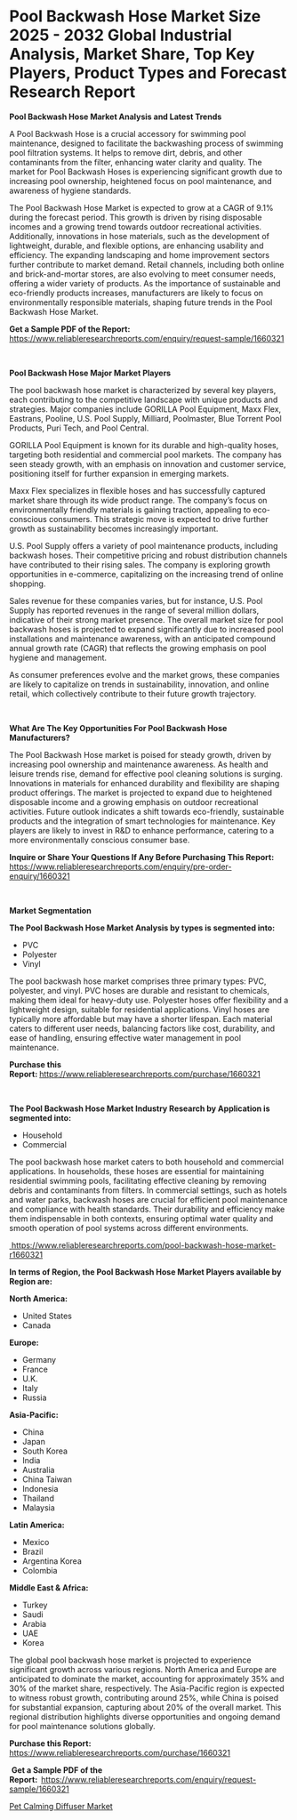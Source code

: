 <p><h1>Pool Backwash Hose Market Size 2025 - 2032 Global Industrial Analysis, Market Share, Top Key Players, Product Types and Forecast Research Report</h1></p><p><strong>Pool Backwash Hose Market Analysis and Latest Trends</strong></p>
<p><p>A Pool Backwash Hose is a crucial accessory for swimming pool maintenance, designed to facilitate the backwashing process of swimming pool filtration systems. It helps to remove dirt, debris, and other contaminants from the filter, enhancing water clarity and quality. The market for Pool Backwash Hoses is experiencing significant growth due to increasing pool ownership, heightened focus on pool maintenance, and awareness of hygiene standards.</p><p>The Pool Backwash Hose Market is expected to grow at a CAGR of 9.1% during the forecast period. This growth is driven by rising disposable incomes and a growing trend towards outdoor recreational activities. Additionally, innovations in hose materials, such as the development of lightweight, durable, and flexible options, are enhancing usability and efficiency. The expanding landscaping and home improvement sectors further contribute to market demand. Retail channels, including both online and brick-and-mortar stores, are also evolving to meet consumer needs, offering a wider variety of products. As the importance of sustainable and eco-friendly products increases, manufacturers are likely to focus on environmentally responsible materials, shaping future trends in the Pool Backwash Hose Market.</p></p>
<p><strong>Get a Sample PDF of the Report:&nbsp;</strong> <a href="https://www.reliableresearchreports.com/enquiry/request-sample/1660321?utm_campaign=2098&utm_medium=2&utm_source=Github&utm_content=ia&utm_term=05042025&utm_id=pool-backwash-hose">https://www.reliableresearchreports.com/enquiry/request-sample/1660321</a></p>
<p>&nbsp;</p>
<p><strong>Pool Backwash Hose Major Market Players</strong></p>
<p><p>The pool backwash hose market is characterized by several key players, each contributing to the competitive landscape with unique products and strategies. Major companies include GORILLA Pool Equipment, Maxx Flex, Eastrans, Pooline, U.S. Pool Supply, Milliard, Poolmaster, Blue Torrent Pool Products, Puri Tech, and Pool Central.</p><p>GORILLA Pool Equipment is known for its durable and high-quality hoses, targeting both residential and commercial pool markets. The company has seen steady growth, with an emphasis on innovation and customer service, positioning itself for further expansion in emerging markets.</p><p>Maxx Flex specializes in flexible hoses and has successfully captured market share through its wide product range. The company’s focus on environmentally friendly materials is gaining traction, appealing to eco-conscious consumers. This strategic move is expected to drive further growth as sustainability becomes increasingly important.</p><p>U.S. Pool Supply offers a variety of pool maintenance products, including backwash hoses. Their competitive pricing and robust distribution channels have contributed to their rising sales. The company is exploring growth opportunities in e-commerce, capitalizing on the increasing trend of online shopping.</p><p>Sales revenue for these companies varies, but for instance, U.S. Pool Supply has reported revenues in the range of several million dollars, indicative of their strong market presence. The overall market size for pool backwash hoses is projected to expand significantly due to increased pool installations and maintenance awareness, with an anticipated compound annual growth rate (CAGR) that reflects the growing emphasis on pool hygiene and management.</p><p>As consumer preferences evolve and the market grows, these companies are likely to capitalize on trends in sustainability, innovation, and online retail, which collectively contribute to their future growth trajectory.</p></p>
<p>&nbsp;</p>
<p><strong>What Are The Key Opportunities For Pool Backwash Hose Manufacturers?</strong></p>
<p><p>The Pool Backwash Hose market is poised for steady growth, driven by increasing pool ownership and maintenance awareness. As health and leisure trends rise, demand for effective pool cleaning solutions is surging. Innovations in materials for enhanced durability and flexibility are shaping product offerings. The market is projected to expand due to heightened disposable income and a growing emphasis on outdoor recreational activities. Future outlook indicates a shift towards eco-friendly, sustainable products and the integration of smart technologies for maintenance. Key players are likely to invest in R&D to enhance performance, catering to a more environmentally conscious consumer base.</p></p>
<p><strong>Inquire or Share Your Questions If Any Before Purchasing This Report:</strong> <a href="https://www.reliableresearchreports.com/enquiry/pre-order-enquiry/1660321?utm_campaign=2098&utm_medium=2&utm_source=Github&utm_content=ia&utm_term=05042025&utm_id=pool-backwash-hose">https://www.reliableresearchreports.com/enquiry/pre-order-enquiry/1660321</a></p>
<p>&nbsp;</p>
<p><strong>Market Segmentation</strong></p>
<p><strong>The Pool Backwash Hose Market Analysis by types is segmented into:</strong></p>
<p><ul><li>PVC</li><li>Polyester</li><li>Vinyl</li></ul></p>
<p><p>The pool backwash hose market comprises three primary types: PVC, polyester, and vinyl. PVC hoses are durable and resistant to chemicals, making them ideal for heavy-duty use. Polyester hoses offer flexibility and a lightweight design, suitable for residential applications. Vinyl hoses are typically more affordable but may have a shorter lifespan. Each material caters to different user needs, balancing factors like cost, durability, and ease of handling, ensuring effective water management in pool maintenance.</p></p>
<p><strong>Purchase this Report:&nbsp;</strong><a href="https://www.reliableresearchreports.com/purchase/1660321?utm_campaign=2098&utm_medium=2&utm_source=Github&utm_content=ia&utm_term=05042025&utm_id=pool-backwash-hose">https://www.reliableresearchreports.com/purchase/1660321</a></p>
<p>&nbsp;</p>
<p><strong>The Pool Backwash Hose Market Industry Research by Application is segmented into:</strong></p>
<p><ul><li>Household</li><li>Commercial</li></ul></p>
<p><p>The pool backwash hose market caters to both household and commercial applications. In households, these hoses are essential for maintaining residential swimming pools, facilitating effective cleaning by removing debris and contaminants from filters. In commercial settings, such as hotels and water parks, backwash hoses are crucial for efficient pool maintenance and compliance with health standards. Their durability and efficiency make them indispensable in both contexts, ensuring optimal water quality and smooth operation of pool systems across different environments.</p></p>
<p><a href="https://www.reliableresearchreports.com/pool-backwash-hose-market-r1660321?utm_campaign=2098&utm_medium=2&utm_source=Github&utm_content=ia&utm_term=05042025&utm_id=pool-backwash-hose">&nbsp;https://www.reliableresearchreports.com/pool-backwash-hose-market-r1660321</a></p>
<p><strong>In terms of Region, the Pool Backwash Hose Market Players available by Region are:</strong></p>
<p>
    <p> <strong> North America: </strong>
        <ul>
            <li>United States</li>
            <li>Canada</li>
        </ul>
        </p> 
    <p> <strong> Europe: </strong>
        <ul>
            <li>Germany</li>
            <li>France</li>
            <li>U.K.</li>
            <li>Italy</li>
            <li>Russia</li>
        </ul>
        </p> 
    <p> <strong> Asia-Pacific: </strong>
        <ul>
            <li>China</li>
            <li>Japan</li>
            <li>South Korea</li>
            <li>India</li>
            <li>Australia</li>
            <li>China Taiwan</li>
            <li>Indonesia</li>
            <li>Thailand</li>
            <li>Malaysia</li>
        </ul>
        </p> 
    <p> <strong> Latin America: </strong>
        <ul>
            <li>Mexico</li>
            <li>Brazil</li>
            <li>Argentina Korea</li>
            <li>Colombia</li>
        </ul>
        </p> 
    <p> <strong> Middle East & Africa: </strong>
        <ul>
            <li>Turkey</li>
            <li>Saudi</li>
            <li>Arabia</li>
            <li>UAE</li>
            <li>Korea</li>
        </ul>
    </p>
    </p>
<p><p>The global pool backwash hose market is projected to experience significant growth across various regions. North America and Europe are anticipated to dominate the market, accounting for approximately 35% and 30% of the market share, respectively. The Asia-Pacific region is expected to witness robust growth, contributing around 25%, while China is poised for substantial expansion, capturing about 20% of the overall market. This regional distribution highlights diverse opportunities and ongoing demand for pool maintenance solutions globally.</p></p>
<p><strong>Purchase this Report: </strong><a href="https://www.reliableresearchreports.com/purchase/1660321?utm_campaign=2098&utm_medium=2&utm_source=Github&utm_content=ia&utm_term=05042025&utm_id=pool-backwash-hose">https://www.reliableresearchreports.com/purchase/1660321</a></p>
<p>&nbsp;<strong>Get a Sample PDF of the Report:&nbsp;&nbsp;</strong><a href="https://www.reliableresearchreports.com/enquiry/request-sample/1660321?utm_campaign=2098&utm_medium=2&utm_source=Github&utm_content=ia&utm_term=05042025&utm_id=pool-backwash-hose">https://www.reliableresearchreports.com/enquiry/request-sample/1660321</a></p>
<p><strong></strong></p>
<p><p><a href="https://github.com/bmorecock/Market-Research-Report-List-6/blob/main/pet-calming-diffuser-market.md?utm_campaign=2098&utm_medium=2&utm_source=Github&utm_content=ia&utm_term=05042025&utm_id=pool-backwash-hose">Pet Calming Diffuser Market</a></p></p>